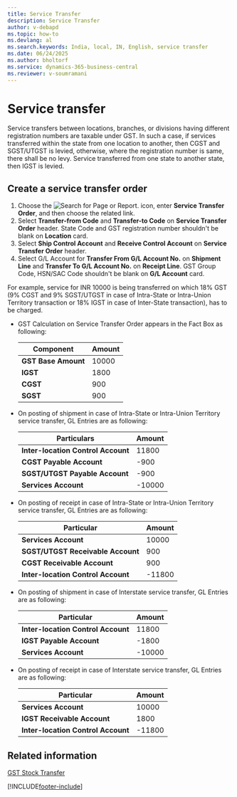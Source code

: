 ```yaml
---
title: Service Transfer
description: Service Transfer
author: v-debapd  
ms.topic: how-to
ms.devlang: al
ms.search.keywords: India, local, IN, English, service transfer
ms.date: 06/24/2025
ms.author: bholtorf
ms.service: dynamics-365-business-central
ms.reviewer: v-soumramani
---
```


# Service transfer

Service transfers between locations, branches, or divisions having different registration numbers are taxable under GST. In such a case, if services transferred within the state from one location to another, then CGST and SGST/UTGST is levied, otherwise, where the registration number is same, there shall be no levy. Service transferred from one state to another state, then IGST is levied.

## Create a service transfer order

1. Choose the ![Search for Page or Report.](image/search_small.png "Search for Page or Report icon") icon, enter **Service Transfer Order**, and then choose the related link.
1. Select **Transfer-from Code** and **Transfer-to Code** on **Service Transfer Order** header. State Code and GST registration number shouldn't be blank on **Location** card.
1. Select **Ship Control Account** and **Receive Control Account** on **Service Transfer Order** header.
1. Select G/L Account for **Transfer From G/L Account No.** on **Shipment Line** and **Transfer To G/L Account No.** on **Receipt Line**. GST Group Code, HSN/SAC Code shouldn't be blank on **G/L Account** card.

For example, service for INR 10000 is being transferred on which 18% GST (9% CGST and 9% SGST/UTGST in case of Intra-State or Intra-Union Territory transaction or 18% IGST in case of Inter-State transaction), has to be charged.

- GST Calculation on Service Transfer Order appears in the Fact Box as following:

    |Component|Amount|
    |----------------------------------|---------------------------------------|  
    |**GST Base Amount**|10000|  
    |**IGST**|1800|
    |**CGST**|900|
    |**SGST**|900|

- On posting of shipment in case of Intra-State or Intra-Union Territory service transfer, GL Entries are as following:

    |Particulars|Amount|
    |----------------------------------|---------------------------------------|  
    |**Inter-location Control Account**|11800|
    |**CGST Payable Account**|-900|
    |**SGST/UTGST Payable Account**|-900|
    |**Services Account**|-10000|

- On posting of receipt in case of Intra-State or Intra-Union Territory service transfer, GL Entries are as following:

    |Particular|Amount|
    |----------------------------------|---------------------------------------|  
    |**Services Account**|10000|  
    |**SGST/UTGST Receivable Account**|900|  
    |**CGST Receivable Account**|900|
    |**Inter-location Control Account**|-11800|

- On posting of shipment in case of Interstate service transfer, GL Entries are as following:

    |Particular|Amount|
    |----------------------------------|---------------------------------------|  
    |**Inter-location Control Account**|11800|
    |**IGST Payable Account**|-1800|
    |**Services Account**|-10000|

- On posting of receipt in case of Interstate service transfer, GL Entries are as following:

    |Particular|Amount|
    |----------------------------------|---------------------------------------|  
    |**Services Account**|10000|
    |**IGST Receivable Account**|1800|
    |**Inter-location Control Account**|-11800|

## Related information

[GST Stock Transfer](GST-Stock-Transfer.md)

[!INCLUDE[footer-include](../../includes/footer-banner.md)]
